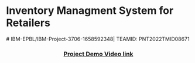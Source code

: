 # Inventory Managment System for Retailers 
<p># IBM-EPBL/IBM-Project-3706-1658592348|   TEAMID: PNT2022TMID08671</p>
<div align="center"><h3> <a href = "https://drive.google.com/file/d/1OX2RMVwAtJFPk3jZT58C4kPZrJtZFQfM/view?usp=share_link">Project Demo Video link</a></h3>  </div>